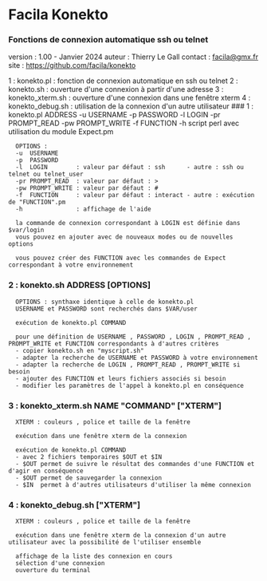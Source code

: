 # Facila Konekto
###  Fonctions de connexion automatique ssh ou telnet
   version : 1.00 - Janvier 2024
   auteur  : Thierry Le Gall
   contact : facila@gmx.fr
   site    : https://github.com/facila/konekto

  1 : konekto.pl       : fonction de connexion automatique en ssh ou telnet
  2 : konekto.sh       : ouverture d'une connexion à partir d'une adresse
  3 : konekto_xterm.sh : ouverture d'une connexion dans une fenêtre xterm
  4 : konekto_debug.sh : utilisation de la connexion d'un autre utilisateur
### 1 : konekto.pl ADDRESS -u USERNAME -p PASSWORD -l LOGIN -pr PROMPT_READ -pw PROMPT_WRITE -f FUNCTION -h
      script perl avec utilisation du module Expect.pm

      OPTIONS :
      -u  USERNAME
      -p  PASSWORD
      -l  LOGIN        : valeur par défaut : ssh      - autre : ssh ou telnet ou telnet_user
      -pr PROMPT_READ  : valeur par défaut : >
      -pw PROMPT_WRITE : valeur par défaut : # 
      -f  FUNCTION     : valeur par défaut : interact - autre : exécution de "FUNCTION".pm
      -h               : affichage de l'aide

      la commande de connexion correspondant à LOGIN est définie dans $var/login
      vous pouvez en ajouter avec de nouveaux modes ou de nouvelles options 

      vous pouvez créer des FUNCTION avec les commandes de Expect correspondant à votre environnement

### 2 : konekto.sh ADDRESS [OPTIONS]

      OPTIONS : synthaxe identique à celle de konekto.pl
      USERNAME et PASSWORD sont recherchés dans $VAR/user

      exécution de konekto.pl COMMAND

      pour une définition de USERNAME , PASSWORD , LOGIN , PROMPT_READ , PROMPT_WRITE et FUNCTION correspondants à d'autres critères 
      - copier konekto.sh en "myscript.sh"
      - adapter la recherche de USERNAME et PASSWORD à votre environnement
      - adapter la recherche de LOGIN , PROMPT_READ , PROMPT_WRITE si besoin
      - ajouter des FUNCTION et leurs fichiers associés si besoin
      - modifier les paramètres de l'appel à konekto.pl en conséquence

### 3 : konekto_xterm.sh NAME "COMMAND" ["XTERM"]

      XTERM : couleurs , police et taille de la fenêtre

      exécution dans une fenêtre xterm de la connexion

      exécution de konekto.pl COMMAND
      - avec 2 fichiers temporaires $OUT et $IN
      - $OUT permet de suivre le résultat des commandes d'une FUNCTION et d'agir en conséquence
      - $OUT permet de sauvegarder la connexion
      - $IN  permet à d'autres utilisateurs d'utiliser la même connexion

### 4 : konekto_debug.sh ["XTERM"]

      XTERM : couleurs , police et taille de la fenêtre

      exécution dans une fenêtre xterm de la connexion d'un autre utilisateur avec la possibilité de l'utiliser ensemble

      affichage de la liste des connexion en cours 
      sélection d'une connexion
      ouverture du terminal
